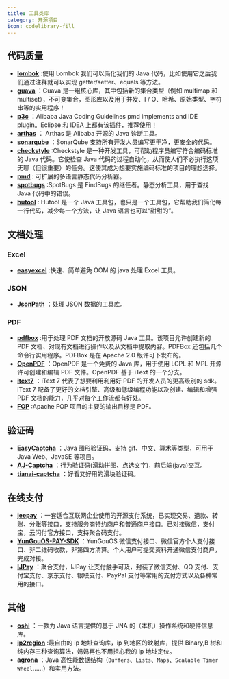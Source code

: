```yaml
---
title: 工具类库
category: 开源项目
icon: codelibrary-fill
---
```


## 代码质量

- **[lombok](https://github.com/rzwitserloot/lombok)** :使用 Lombok 我们可以简化我们的 Java 代码，比如使用它之后我们通过注释就可以实现 getter/setter、equals 等方法。
- **[guava](https://github.com/google/guava "guava")** ：Guava 是一组核心库，其中包括新的集合类型（例如 multimap 和 multiset），不可变集合，图形库以及用于并发、I / O、哈希、原始类型、字符串等的实用程序！
- **[p3c](https://github.com/alibaba/p3c "p3c")** ：Alibaba Java Coding Guidelines pmd implements and IDE plugin。Eclipse 和 IDEA 上都有该插件，推荐使用！
- **[arthas](https://github.com/alibaba/arthas "arthas")** ： Arthas 是 Alibaba 开源的 Java 诊断工具。
- **[sonarqube](https://github.com/SonarSource/sonarqube "sonarqube")** ：SonarQube 支持所有开发人员编写更干净，更安全的代码。
- **[checkstyle](https://github.com/checkstyle/checkstyle "checkstyle")** :Checkstyle 是一种开发工具，可帮助程序员编写符合编码标准的 Java 代码。它使检查 Java 代码的过程自动化，从而使人们不必执行这项无聊（但很重要）的任务。这使其成为想要实施编码标准的项目的理想选择。
- **[pmd](https://github.com/pmd/pmd "pmd")** : 可扩展的多语言静态代码分析器。
- **[spotbugs](https://github.com/spotbugs/spotbugs "spotbugs")** :SpotBugs 是 FindBugs 的继任者。静态分析工具，用于查找 Java 代码中的错误。
- **[hutool](https://github.com/looly/hutool "hutool")** : Hutool 是一个 Java 工具包，也只是一个工具包，它帮助我们简化每一行代码，减少每一个方法，让 Java 语言也可以“甜甜的”。

## 文档处理

### Excel

- **[easyexcel](https://github.com/alibaba/easyexcel)** :快速、简单避免 OOM 的 java 处理 Excel 工具。

### JSON

- **[JsonPath](https://github.com/json-path/JsonPath)** ：处理 JSON 数据的工具库。

### PDF

- **[pdfbox](https://github.com/apache/pdfbox)** :用于处理 PDF 文档的开放源码 Java 工具。该项目允许创建新的 PDF 文档、对现有文档进行操作以及从文档中提取内容。PDFBox 还包括几个命令行实用程序。PDFBox 是在 Apache 2.0 版许可下发布的。
- **[OpenPDF](https://github.com/LibrePDF/OpenPDF)** ：OpenPDF 是一个免费的 Java 库，用于使用 LGPL 和 MPL 开源许可创建和编辑 PDF 文件。OpenPDF 基于 iText 的一个分支。
- **[itext7](https://github.com/itext/itext7)** ：iText 7 代表了想要利用利用好 PDF 的开发人员的更高级别的 sdk。iText 7 配备了更好的文档引擎、高级和低级编程功能以及创建、编辑和增强 PDF 文档的能力，几乎对每个工作流都有好处。
- **[FOP](https://xmlgraphics.apache.org/fop/)** :Apache FOP 项目的主要的输出目标是 PDF。

## 验证码

- **[EasyCaptcha](https://gitee.com/whvse/EasyCaptcha)** ：Java 图形验证码，支持 gif、中文、算术等类型，可用于 Java Web、JavaSE 等项目。
- **[AJ-Captcha](https://gitee.com/anji-plus/captcha)** ：行为验证码(滑动拼图、点选文字)，前后端(java)交互。
- **[tianai-captcha](https://gitee.com/tianai/tianai-captcha)** ：好看又好用的滑块验证码。

## 在线支付

- **[jeepay](https://gitee.com/jeequan/jeepay)** ：一套适合互联网企业使用的开源支付系统，已实现交易、退款、转账、分账等接口，支持服务商特约商户和普通商户接口。已对接微信，支付宝，云闪付官方接口，支持聚合码支付。
- **[YunGouOS-PAY-SDK](https://gitee.com/YunGouOS/YunGouOS-PAY-SDK)** ：YunGouOS 微信支付接口、微信官方个人支付接口、非二维码收款，非第四方清算。个人用户可提交资料开通微信支付商户，完成对接。
- **[IJPay](https://gitee.com/javen205/IJPay)** ：聚合支付，IJPay 让支付触手可及，封装了微信支付、QQ 支付、支付宝支付、京东支付、银联支付、PayPal 支付等常用的支付方式以及各种常用的接口。

## 其他

- **[oshi](https://github.com/oshi/oshi "oshi")** ：一款为 Java 语言提供的基于 JNA 的（本机）操作系统和硬件信息库。
- **[ip2region](https://github.com/lionsoul2014/ip2region)** :最自由的 ip 地址查询库，ip 到地区的映射库，提供 Binary,B 树和纯内存三种查询算法，妈妈再也不用担心我的 ip 地址定位。
- **[agrona](https://github.com/real-logic/agrona)** ：Java 高性能数据结构（`Buffers`、`Lists`、`Maps`、`Scalable Timer Wheel`......）和实用方法。
